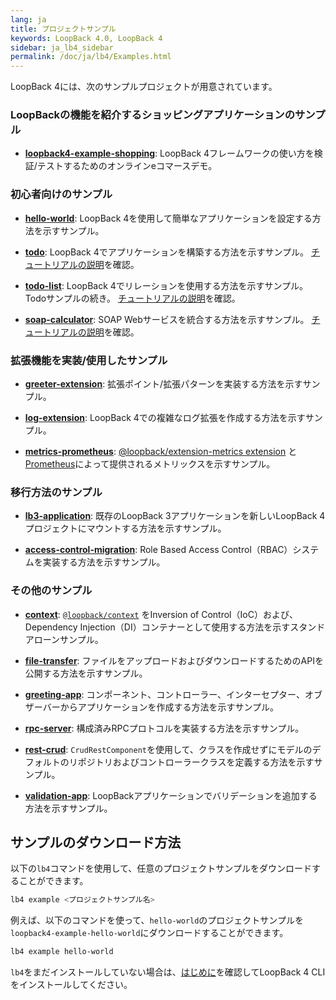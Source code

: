 ```yaml
---
lang: ja
title: プロジェクトサンプル
keywords: LoopBack 4.0, LoopBack 4
sidebar: ja_lb4_sidebar
permalink: /doc/ja/lb4/Examples.html
---
```


LoopBack 4には、次のサンプルプロジェクトが用意されています。

### LoopBackの機能を紹介するショッピングアプリケーションのサンプル

- **[loopback4-example-shopping](https://github.com/strongloop/loopback4-example-shopping)**:
  LoopBack 4フレームワークの使い方を検証/テストするためのオンラインeコマースデモ。

### 初心者向けのサンプル

- **[hello-world](https://github.com/strongloop/loopback-next/tree/master/examples/hello-world)**:
  LoopBack 4を使用して簡単なアプリケーションを設定する方法を示すサンプル。

- **[todo](https://github.com/strongloop/loopback-next/tree/master/examples/todo)**:
  LoopBack 4でアプリケーションを構築する方法を示すサンプル。 
  [チュートリアルの説明](https://loopback.io/doc/en/lb4/todo-tutorial.html)を確認。

- **[todo-list](https://github.com/strongloop/loopback-next/tree/master/examples/todo-list)**: 
  LoopBack 4でリレーションを使用する方法を示すサンプル。Todoサンプルの続き。
  [チュートリアルの説明](https://loopback.io/doc/en/lb4/todo-list-tutorial.html)を確認。

- **[soap-calculator](https://github.com/strongloop/loopback-next/tree/master/examples/soap-calculator)**:
  SOAP Webサービスを統合する方法を示すサンプル。
  [チュートリアルの説明](https://loopback.io/doc/en/lb4/soap-calculator-tutorial.html)を確認。

### 拡張機能を実装/使用したサンプル

- **[greeter-extension](https://github.com/strongloop/loopback-next/tree/master/examples/greeter-extension)**:
  拡張ポイント/拡張パターンを実装する方法を示すサンプル。

- **[log-extension](https://github.com/strongloop/loopback-next/tree/master/examples/log-extension)**:
  LoopBack 4での複雑なログ拡張を作成する方法を示すサンプル。

- **[metrics-prometheus](https://github.com/strongloop/loopback-next/tree/master/examples/metrics-prometheus)**:
  [@loopback/extension-metrics extension](https://github.com/strongloop/loopback-next/blob/master/extensions/metrics)
  と [Prometheus](https://prometheus.io/)によって提供されるメトリックスを示すサンプル。

### 移行方法のサンプル

- **[lb3-application](https://github.com/strongloop/loopback-next/tree/master/examples/lb3-application)**:
  既存のLoopBack 3アプリケーションを新しいLoopBack 4プロジェクトにマウントする方法を示すサンプル。

- **[access-control-migration](https://github.com/strongloop/loopback-next/blob/master/examples/access-control-migration)**:
  Role Based Access Control（RBAC）システムを実装する方法を示すサンプル。

### その他のサンプル

- **[context](https://github.com/strongloop/loopback-next/tree/master/examples/context)**:
  [`@loopback/context`](https://github.com/strongloop/loopback-next/tree/master/packages/context)
  をInversion of Control（IoC）および、Dependency Injection（DI）コンテナーとして使用する方法を示すスタンドアローンサンプル。

- **[file-transfer](https://github.com/strongloop/loopback-next/tree/master/examples/file-transfer)**:
  ファイルをアップロードおよびダウンロードするためのAPIを公開する方法を示すサンプル。

- **[greeting-app](https://github.com/strongloop/loopback-next/tree/master/examples/greeting-app)**:
  コンポーネント、コントローラー、インターセプター、オブザーバーからアプリケーションを作成する方法を示すサンプル。

- **[rpc-server](https://github.com/strongloop/loopback-next/tree/master/examples/rpc-server)**:
  構成済みRPCプロトコルを実装する方法を示すサンプル。

- **[rest-crud](https://github.com/strongloop/loopback-next/tree/master/examples/rest-crud)**:
  `CrudRestComponent`を使用して、クラスを作成せずにモデルのデフォルトのリポジトリおよびコントローラークラスを定義する方法を示すサンプル。

- **[validation-app](https://github.com/strongloop/loopback-next/tree/master/examples/validation-app)**:
  LoopBackアプリケーションでバリデーションを追加する方法を示すサンプル。

## サンプルのダウンロード方法

以下の`lb4`コマンドを使用して、任意のプロジェクトサンプルをダウンロードすることができます。

```sh
lb4 example <プロジェクトサンプル名>
```

例えば、以下のコマンドを使って、`hello-world`のプロジェクトサンプルを`loopback4-example-hello-world`にダウンロードすることができます。

```sh
lb4 example hello-world
```

`lb4`をまだインストールしていない場合は、[はじめに](Getting-started.md#install-loopback-4-cli)を確認してLoopBack 4 CLIをインストールしてください。
